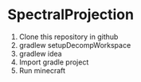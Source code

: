 # SpectralProjection
1. Clone this repository in github
2. gradlew setupDecompWorkspace
3. gradlew idea
4. Import gradle project
5. Run minecraft
